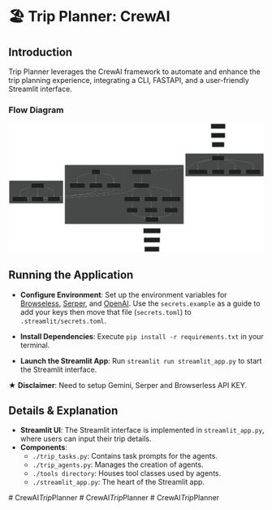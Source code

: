 
# 🏖️ Trip Planner: CrewAI


## Introduction

Trip Planner leverages the CrewAI framework to automate and enhance the trip planning experience, integrating a CLI, FASTAPI, and a user-friendly Streamlit interface.


### Flow Diagram

![Flow Diagram](flow_diagram.svg)

## Running the Application

- **Configure Environment**: Set up the environment variables for [Browseless](https://www.browserless.io/), [Serper](https://serper.dev/), and [OpenAI](https://openai.com/). Use the `secrets.example` as a guide to add your keys then move that file (`secrets.toml`) to `.streamlit/secrets.toml`.

- **Install Dependencies**: Execute `pip install -r requirements.txt` in your terminal.

- **Launch the Streamlit App**: Run `streamlit run streamlit_app.py` to start the Streamlit interface.

★ **Disclaimer**:  Need to setup Gemini, Serper and Browserless API KEY. 

## Details & Explanation

- **Streamlit UI**: The Streamlit interface is implemented in `streamlit_app.py`, where users can input their trip details.
- **Components**:
  - `./trip_tasks.py`: Contains task prompts for the agents.
  - `./trip_agents.py`: Manages the creation of agents.
  - `./tools directory`: Houses tool classes used by agents.
  - `./streamlit_app.py`: The heart of the Streamlit app.



#   C r e w A I _ T r i p _ P l a n n e r 
 
 #   C r e w A I _ T r i p _ P l a n n e r 
 
 #   C r e w A I _ T r i p _ P l a n n e r 
 
 
